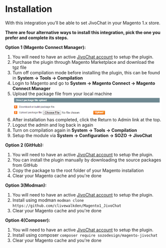 # Installation

With this integration you’ll be able to set JivoChat in your Magento 1.x store.

**There are four alternative ways to install this integration, pick the one you prefer and complete its steps.**

**Option 1 (Magento Connect Manager):**
1. You will need to have an active [JivoChat account](https://www.jivochat.com?partner_id=4942&lang=en&pricelist_id=4) to setup the plugin.
1. Purchase the plugin through Magento Marketplace and download the tgz file
1. Turn off compilation mode before installing the plugin, this can be found in **System →  Tools →  Compilation**
1. Login to Magento and go to **System →  Magento Connect →  Magento Connect Manager**
1. Upload the package file from your local machine ![alt text](https://github.com/clivewalkden/Magento1_JivoChat/raw/master/documentation/images/direct-package-file-upload.png "Package file upload") 
1. After installation has completed, click the Return to Admin link at the top.
1. Logout the admin and log back in again
1. Turn on compilation again in **System →  Tools →  Compilation**
1. Setup the module via **System → Configuration →  SOZO → JivoChat**

**Option 2 (GitHub):**
1. You will need to have an active [JivoChat account](https://www.jivochat.com?partner_id=4942&lang=en&pricelist_id=4) to setup the plugin.
1. You can install the plugin manually by downloading the source packages from GitHub
1. Copy the package to the root folder of your Magento installation
1. Clear your Magento cache and you're done 

**Option 3(Modman):**
1. You will need to have an active [JivoChat account](https://www.jivochat.com?partner_id=4942&lang=en&pricelist_id=4) to setup the plugin.
1. Install using modman `modman clone https://github.com/clivewalkden/Magento1_JivoChat`
1. Clear your Magento cache and you're done
 
**Option 4(Composer):**
1. You will need to have an active [JivoChat account](https://www.jivochat.com?partner_id=4942&lang=en&pricelist_id=4) to setup the plugin.
1. Install using composer `composer require sozodesign/magento-jivochat`
1. Clear your Magento cache and you're done
